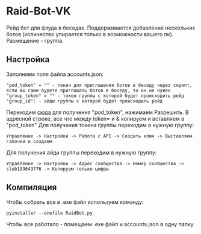 # Raid-Bot-VK
Рейд бот для флуда в беседах. Поддерживается добавление нескольких ботов (количество упирается только в возможности вашего пк). Размещение - группа.
## Настройка
Заполняем поля файла accounts.json:
```
"pod_token" = "" - токен для приглашения ботов в беседу через скрипт, если вы сами будете приглашать ботов в беседу, то он не нужен
"group_token" = "" - токен группы с которой будет происходить рейд
"group_id": - айди группы с которой будет происходить рейд
```
Переходим [сюда](https://oauth.vk.com/authorize?client_id=6441755&scope=262144&redirect_uri=https://oauth.vk.com/blank.html&display=page&response_type=token&revoke=1) для получения "pod_token", нажимаем Разрешить. В адресной строке, все что между token= и & копируем и вставляем в "pod_token"
Для получения токена группы переходим в нужную группу:
```
Управление -> Настройки -> Работа с API -> Создать ключ -> Выставляем галочки и создаем
```
Для получения айди группы переходим в нужную группу:
```
Управление -> Настройки -> Адрес сообщества -> Номер сообщества -> club193643776 -> Копируем только цифры
```
## Компиляция
Чтобы собрать все в .exe файл используем команду:
```
pyinstaller --onefile RaidBot.py
```
Чтобы все работало - помещаем .exe файл и accounts.json в одну папку
